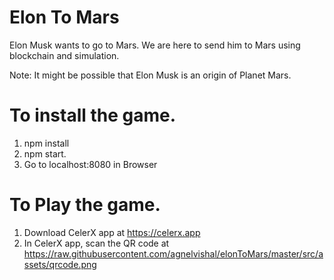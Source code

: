 # Elon To Mars
Elon Musk wants to go to Mars. We are here to send him to Mars using blockchain and simulation. 


Note: It might be possible that Elon Musk is an origin of Planet Mars.

# To install the game.
1. npm install
2. npm start.
3. Go to localhost:8080 in Browser

# To Play the game.
1. Download CelerX app at https://celerx.app
2. In CelerX app, scan the QR code at https://raw.githubusercontent.com/agnelvishal/elonToMars/master/src/assets/qrcode.png